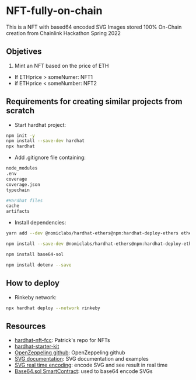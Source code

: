 # NFT-fully-on-chain

This is a NFT with based64 encoded SVG Images stored 100% On-Chain creation from Chainlink Hackathon Spring 2022

## Objetives
1. Mint an NFT based on the price of ETH
- If ETHprice  > someNumer: NFT1
- if ETHprice < someNumber: NFT2

## Requirements for creating similar projects from scratch
- Start hardhat project:
```bash
npm init -y
npm install --save-dev hardhat
npx hardhat
```
- Add .gitignore file containing:
```bash
node_modules
.env
coverage
coverage.json
typechain

#Hardhat files
cache
artifacts
```

- Install dependencies:
```bash
yarn add --dev @nomiclabs/hardhat-ethers@npm:hardhat-deploy-ethers ethers @nomiclabs/hardhat-etherscan @nomiclabs/hardhat-waffle chai ethereum-waffle hardhat hardhat-contract-sizer hardhat-deploy hardhat-gas-reporter prettier prettier-plugin-solidity solhint solidity-coverage dotenv
```
```bash
npm install --save-dev @nomiclabs/hardhat-ethers@npm:hardhat-deploy-ethers ethers
```
```bash
npm install base64-sol
```
```bash
npm install dotenv --save
```

## How to deploy
- Rinkeby network:
```bash
npx hardhat deploy --network rinkeby 
```

## Resources
- [hardhat-nft-fcc](https://github.com/PatrickAlphaC/hardhat-nft-fcc): Patrick's repo for NFTs
- [hardhat-starter-kit](https://github.com/smartcontractkit/hardhat-starter-kit)
- [OpenZeppeling github](https://github.com/OpenZeppelin/openzeppelin-contracts): OpenZeppeling github
- [SVG documentation](https://www.w3schools.com/graphics/svg_intro.asp): SVG documentation and examples
- [SVG real time encoding](https://www.w3schools.com/graphics/tryit.asp?filename=trysvg_myfirst): encode SVG and see result in real time
- [Base64.sol SmartContract](https://github.com/Brechtpd/base64/blob/main/base64.sol): used to base64 encode SVGs